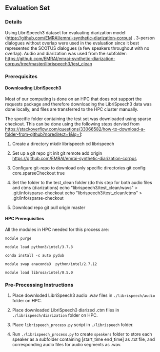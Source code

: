 ## Evaluation Set

### Details
Using LibriSpeech3 dataset for evaluating diarization model (https://github.com/EMRAI/emrai-synthetic-diarization-corpus) . 
3-person dialogues without overlap were used in the evaluation since it best represented the SCOTUS dialogues (a few speakers throughout with no overlap). Audio and diarization was used from the subfolder: https://github.com/EMRAI/emrai-synthetic-diarization-corpus/tree/master/librispeech3/test_clean

### Prerequisites 

#### Downloading LibriSpeech3

Most of our computing is done on an HPC that does not support the requests package and therefore downloading the LibriSpeech3 data was done locally, and files are transferred to the HPC cluster manually.

The specific folder containing the test set was downloaded using sparse checkout. This can be done using the following steps dervied from https://stackoverflow.com/questions/33066582/how-to-download-a-folder-from-github?noredirect=1&lq=1:

1.  Create a directory
    mkdir librispeech
    cd librispeech
    
2.  Set up a git repo
    git init
    git remote add origin https://github.com/EMRAI/emrai-synthetic-diarization-corpus

3.  Configure git-repo to download only specific directories
    git config core.sparseCheckout true

4.  Set the folder to the test_clean folder (do this step for both audio files and ctms (diarizations)
    echo "librispeech3/test_clean/wavs" > .git/info/sparse-checkout 
    echo "librispeech3/test_clean/ctms" > .git/info/sparse-checkout

5.  Download repo
    git pull origin master
    
#### HPC Prerequisities

All the modules in HPC needed for this process are:

`module purge`

`module load python3/intel/3.7.3` 

`conda install -c auto pydub`

`module swap anaconda3  python/intel/2.7.12`

`module load librosa/intel/0.5.0`

### Pre-Processing Instructions

1.  Place downloded LibriSpeech3 audio .wav files in `./librispeech/audio` folder on HPC. 

2.  Place downloaded LibriSpeech3 diarized .ctm files in `./librispeech/diarization` folder on HPC.

3.  Place `librispeech_process.py` script in `./librispeech` folder.

4.  Run `./librispeech_process.py` to create `speakers` folder to store each speaker as a subfolder containing [start_time end_time] as .txt file, and corresponding audio files for audio segments as .wav.
